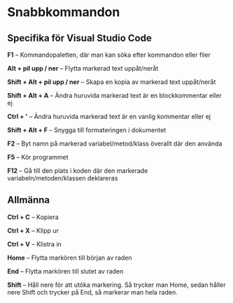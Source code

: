 # Snabbkommandon

## **Specifika för Visual Studio Code**

**F1** – Kommandopaletten, där man kan söka efter kommandon eller filer

**Alt + pil upp / ner** – Flytta markerad text uppåt/neråt

**Shift + Alt + pil upp / ner** – Skapa en kopia av markerad text uppåt/neråt

**Shift + Alt + A** – Ändra huruvida markerad text är en blockkommentar eller ej

**Ctrl + '** – Ändra huruvida markerad text är en vanlig kommentar eller ej

**Shift + Alt + F** – Snygga till formateringen i dokumentet

**F2** – Byt namn på markerad variabel/metod/klass överallt där den använda

**F5** – Kör programmet

**F12** – Gå till den plats i koden där den markerade variabeln/metoden/klassen deklareras

## Allmänna

**Ctrl + C** – Kopiera

**Ctrl + X** – Klipp ur

**Ctrl + V** – Klistra in

**Home** – Flytta markören till början av raden

**End** – Flytta markören till slutet av raden

**Shift** – Håll nere för att utöka markering. Så trycker man Home, sedan håller nere Shift och trycker på End, så markerar man hela raden.

